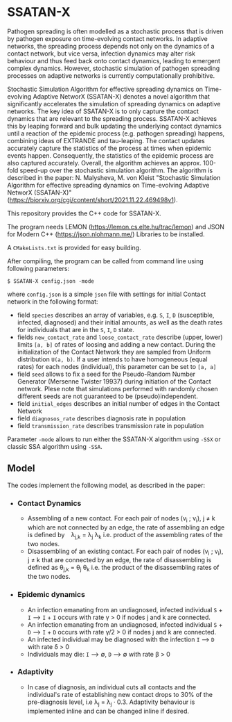 # SSATAN-X
Pathogen spreading is often modelled as a stochastic process that is driven by pathogen exposure on time-evolving contact networks. In adaptive networks, the spreading process depends not only on the dynamics of a contact network, but vice versa, infection dynamics may alter risk behaviour and thus feed back onto contact dynamics, leading to emergent complex dynamics. However, stochastic simulation of pathogen spreading processes on adaptive networks is currently computationally prohibitive. 

Stochastic Simulation Algorithm for effective spreading dynamics on Time-evolving Adaptive NetworX (SSATAN-X) denotes a novel algorithm that significantly accelerates the simulation of spreading dynamics on adaptive networks. The key idea of SSATAN-X is to only capture the contact dynamics that are relevant to the spreading process. SSATAN-X achieves this by leaping forward and bulk updating the underlying contact dynamics until a reaction of the epidemic process (e.g. pathogen spreading) happens, combining ideas of EXTRANDE and tau-leaping. The contact updates accurately capture the statistics of the process at times when epidemic events happen. Consequently, the statistics of the epidemic process are also captured accurately.
Overall, the algorithm achieves an approx. 100-fold speed-up over the stochastic simulation algorithm. The algorithm is described in the paper: N. Malysheva, M. von Kleist "Stochastic Simulation Algorithm for effective spreading dynamics on Time-evolving Adaptive NetworX (SSATAN-X)"  (https://biorxiv.org/cgi/content/short/2021.11.22.469498v1).   

This repository provides the C++ code for SSATAN-X.  
  
The program needs LEMON (https://lemon.cs.elte.hu/trac/lemon) and JSON for Modern C++ (https://json.nlohmann.me/) Libraries to be installed.  
  
A `CMakeLists.txt` is provided for easy building.    

After compiling, the program can be called from command line using following parameters:  
```
$ SSATAN-X config.json -mode 
```
where `config.json` is a simple `json` file with settings for initial Contact network in the following format:
* field `species` describes an array of variables, e.g. `S`, `I`, `D` (susceptible, infected, diagnosed) and their initial amounts, as well as the death rates for individuals that are in the  `S`, `I`, `D` state.
* fields `new_contact_rate` and `loose_contact_rate` describe (upper, lower) limits `[a, b]` of rates of loosing and adding a new contact. During the initialization of the 
Contact Network they are sampled from Uniform distribution `U(a, b)`. If a user intends to have homogeneous (equal rates) for each nodes (individual), this parameter can be set to `[a, a]`
* field `seed` allows to fix a seed for the Pseudo-Random Number Generator (Mersenne Twister 19937) during initiation of the Contact network. Plese note that simulations performed with randomly chosen different seeds are not guaranteed to be (pseudo)independent.
* field `initial_edges` describes an initial number of edges in the Contact Network
* field `diagnosos_rate` describes diagnosis rate in population
* field `transmission_rate` describes transmission rate in population
  
Parameter `-mode` allows to run either the SSATAN-X algorithm using `-SSX` or classic SSA algorithm using `-SSA`.  
   
## Model
The codes implement the following model, as described in the paper: 
* ### Contact Dynamics 
  *  Assembling of a new contact. For each pair of nodes (v<sub>i</sub> ; v<sub>i</sub>),  j &#8800; k which are not connected by an edge, the rate of assembling an edge is defined by   &lambda;<sub>j,k</sub>  &#61; &lambda;<sub>j</sub>  &lambda;<sub>k</sub> i.e. product of the assembling rates of the two nodes.
  *  Disassembling of an existing contact. For each pair of nodes (v<sub>i</sub> ; v<sub>i</sub>),  j &#8800; k that are connected by an edge, the rate of disassembling is defined as &theta;<sub>j,k</sub>  &#61; &theta;<sub>j</sub>  &theta;<sub>k</sub> i.e. the product of the disassembling rates of the two nodes.
  
* ### Epidemic dynamics
  * An infection emanating from an undiagnosed, infected individual `S` + `I` &#10230; `I` + `I` occurs with rate &gamma; > 0 if nodes j and k are connected.
  * An infection emanating from an undiagnosed, infected individual `S` + `D` &#10230; `I` + `D` occurs with rate &gamma;/2 > 0 if nodes j and k are connected.
  * An infected individual may be diagnosed with the infection `I` &#10230; `D` with rate &delta; > 0
  * Individuals may die: `I` &#10230; &#8709;, `D` &#10230; &#8709;  with rate &beta; > 0
* ### Adaptivity
  * In case of diagnosis, an individual cuts all contacts and the individual's rate of establishing new contact drops to 30% of the pre-diagnosis level, i.e &lambda;<sub>j</sub> &#61; &lambda;<sub>j</sub> &middot; 0.3. Adaptivity behaviour is implemented inline and can be changed inline if desired.

